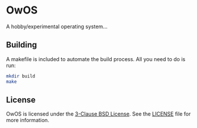 # OwOS
A hobby/experimental operating system...

## Building
A makefile is included to automate the build process. All you need to do is run:
```sh
mkdir build
make
```

## License
OwOS is licensed under the [3-Clause BSD License](https://opensource.org/licenses/BSD-3-).
See the [LICENSE](LICENSE) file for more information.